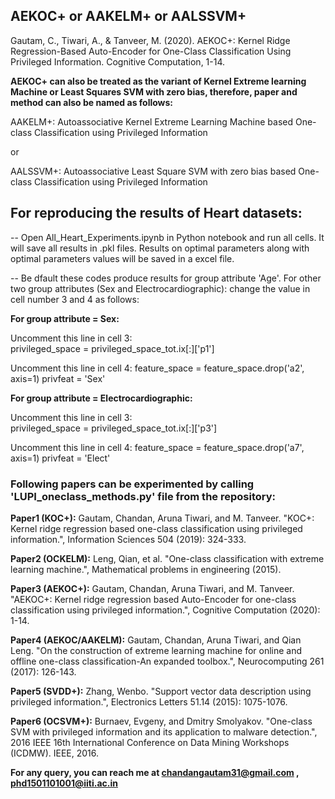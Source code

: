 ## AEKOC+ or AAKELM+ or AALSSVM+

Gautam, C., Tiwari, A., & Tanveer, M. (2020). AEKOC+: Kernel Ridge Regression-Based Auto-Encoder for One-Class Classification Using Privileged Information. Cognitive Computation, 1-14.

**AEKOC+ can also be treated as the variant of Kernel Extreme learning Machine or Least Squares SVM with zero bias, therefore, paper and method can also be named as follows:**

AAKELM+: Autoassociative Kernel Extreme Learning Machine based One-class Classification using Privileged Information 

or 

AALSSVM+: Autoassociative Least Square SVM with zero bias based One-class Classification using Privileged Information


## For reproducing the results of Heart datasets:

--  Open All_Heart_Experiments.ipynb in Python notebook and run all cells. It will save all results in .pkl files. Results on optimal   parameters along with optimal parameters values will be saved in a excel file.   

--  Be dfault these codes produce results for group attribute 'Age'. For other two group attributes (Sex and Electrocardiographic): change the value in cell number 3 and 4 as follows:

**For group attribute = Sex:**

Uncomment this line in cell 3:  
 privileged_space = privileged_space_tot.ix[:]['p1']

Uncomment this line in cell 4:
 feature_space = feature_space.drop('a2', axis=1)
 privfeat = 'Sex'

**For group attribute = Electrocardiographic:**

Uncomment this line in cell 3:  
 privileged_space = privileged_space_tot.ix[:]['p3']

Uncomment this line in cell 4:
 feature_space = feature_space.drop('a7', axis=1)
 privfeat = 'Elect'


### Following papers can be experimented by calling 'LUPI_oneclass_methods.py' file from the repository: 
    
 **Paper1 (KOC+):** Gautam, Chandan, Aruna Tiwari, and M. Tanveer. "KOC+: Kernel ridge regression based one-class classification using privileged information.", Information Sciences 504 (2019): 324-333.  

**Paper2 (OCKELM):** Leng, Qian, et al. "One-class classification with extreme learning machine.", Mathematical problems in engineering (2015).

**Paper3 (AEKOC+):** Gautam, Chandan, Aruna Tiwari, and M. Tanveer. "AEKOC+: Kernel ridge regression based Auto-Encoder for one-class classification using privileged information.", Cognitive Computation (2020): 1-14.

**Paper4 (AEKOC/AAKELM):** Gautam, Chandan, Aruna Tiwari, and Qian Leng. "On the construction of extreme learning machine for online and offline one-class classification-An expanded toolbox.", Neurocomputing 261 (2017): 126-143.

**Paper5 (SVDD+):** Zhang, Wenbo. "Support vector data description using privileged information.", Electronics Letters 51.14 (2015): 1075-1076.
        
**Paper6 (OCSVM+):** Burnaev, Evgeny, and Dmitry Smolyakov. "One-class SVM with privileged information and its application to malware detection.", 2016 IEEE 16th International Conference on Data Mining Workshops (ICDMW). IEEE, 2016.


**For any query, you can reach me at chandangautam31@gmail.com , phd1501101001@iiti.ac.in**

